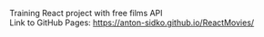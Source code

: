 Training React project with free films API <br/>
Link to GitHub Pages: https://anton-sidko.github.io/ReactMovies/

